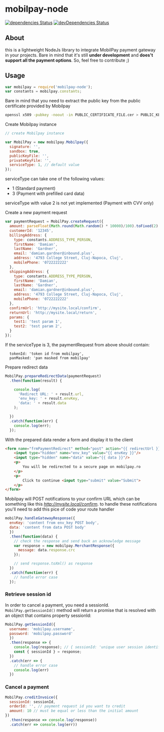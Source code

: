 # mobilpay-node

[![dependencies Status](https://david-dm.org/robi-richter/mobilpay-node/status.svg)](https://david-dm.org/robi-richter/mobilpay-node)
[![devDependencies Status](https://david-dm.org/robi-richter/mobilpay-node/dev-status.svg)](https://david-dm.org/robi-richter/mobilpay-node?type=dev)

## About
this is a lightweight NodeJs library to integrate MobilPay payment gateway in your projects.
Bare in mind that it's still **under development** and **does't support all the payment options**.
So, feel free to contribute ;)

## Usage

```javascript
var mobilpay = require('mobilpay-node');
var constants = mobilpay.constants;
```

Bare in mind that you need to extract the public key from the public certificate provided by Mobilpay

```bash
openssl x509 -pubkey -noout -in PUBLIC_CERTIFICATE_FILE.cer > PUBLIC_KEY.pem
```

Create Mobilpay instance
```javascript
// create Mobilpay instance

var MobilPay = new mobilpay.Mobilpay({
  signature: '',
  sandbox: true,
  publicKeyFile: '',
  privateKeyFile: '',
  serviceType: 1, // default value 
});
```

serviceType can take one of the following values:
- 1 (Standard payment)
- 3 (Payment with prefilled card data)


serviceType with value 2 is not yet implemented (Payment with CVV only)

Create a new payment request
```javascript
var paymentRequest = MobilPay.createRequest({
  amount: parseFloat(Math.round(Math.random() * 10000)/100).toFixed(2),
  customerId: '12345',
  billingAddress: {
    type: constants.ADDRESS_TYPE_PERSON,
    firstName: 'Damian',
    lastName: 'Gardner',
    email: 'damian.gardner@inbound.plus',
    address: '4793 College Street, Cluj-Napoca, Cluj',
    mobilePhone: '0722222222'
  },
  shippingAddress: {
    type: constants.ADDRESS_TYPE_PERSON,
    firstName: 'Damian',
    lastName: 'Gardner',
    email: 'damian.gardner@inbound.plus',
    address: '4793 College Street, Cluj-Napoca, Cluj',
    mobilePhone: '0722222222'
  },
  confirmUrl: 'http://mysite.local/confirm',
  returnUrl: 'http://mysite.local/return',
  params: {
    test1: 'test param 1',
    test2: 'test param 2',
  }
});
```

If the serviceType is 3, the paymentRequest from above should contain:
```
  tokenId: 'token id from mobilpay',
  panMasked: 'pan masked from mobilpay'
```

Prepare redirect data
```javascript
MobilPay.prepareRedirectData(paymentRequest)
  .then(function(result) {

    console.log(
      'Redirect URL: ' + result.url,
      'env_key: ' + result.envKey,
      'data: ' + result.data
    );

  })
  .catch(function(err) {
    console.log(err);
  });
```

With the prepared data render a form and display it to the client

```html
<form name="frmPaymentRedirect" method="post" action="{{ redirectUrl }}">
    <input type="hidden" name="env_key" value="{{ envKey }}"/>
    <input type="hidden" name="data" value="{{ data }}"/>
    <p>
        You will be redirected to a secure page on mobilpay.ro
    </p>
    <p>
        Click to continue <input type="submit" value="Submit">
    </p>
</form>
```

Mobilpay will POST notifications to your confirm URL which can be something
like this *http://mysite.local/confirm*. to handle these notifications you'll need
to add this pice of code your route handler
```javascript
mobilPay.handleGatewayResponse({
  envKey: 'content from env_key POST body',
  data: 'content from data POST body'
  })
  .then(function(data) {
    // check the response and send back an acknowledge message
    var response = new mobilpay.MerchantResponse({
      message: data.response.crc
    });

    // send response.toXml() as response
  })
  .catch(function(err) {
    // handle error case
  });
```

### Retrieve session id
In order to cancel a payment, you need a sessionId. `MobilPay.getSessionId()` method will return a promise that is resolved with an object that contains property sessionId:

```javascript
MobilPay.getSessionId({
  username: 'mobilpay.username',
  password: 'mobilpay.password'
  })
  .then(response => {
    console.log(response); // { sessionId: 'unique user session identifier'}
    const { sessionId } = response;
  })
  .catch(err => {
    // handle error case
    console.log(err)
  })
```

### Cancel a payment

```javascript
MobilPay.creditInvoice({
  sessionId: sessionId,
  orderId: '', // payment request id you want to credit
  amount: 10 // must be equal or less than the initial amount
})
  .then(response => console.log(response))
  .catch(err => console.log(err))
```